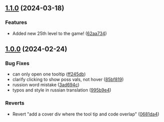 ## [1.1.0](https://github.com/gordonduan18/flexboxfroggy/compare/v1.0.0...v1.1.0) (2024-03-18)


### Features

* Added new 25th level to the game! ([62aa734](https://github.com/gordonduan18/flexboxfroggy/commit/62aa73419e1adcd1a5ef7568d35e141e4da6d0d9))

## [1.0.0](https://github.com/gordonduan18/flexboxfroggy/compare/0681da40f88733e03d1f9577c0c8976a57fa8907...v1.0.0) (2024-02-24)


### Bug Fixes

* can only open one tooltip ([ff245db](https://github.com/gordonduan18/flexboxfroggy/commit/ff245db67fb123c5fb8117c9baf8df2422d11de2))
* clarify clicking to show poss vals, not hover ([85bf819](https://github.com/gordonduan18/flexboxfroggy/commit/85bf819d6b39f5df7d271115baf1edf72346b675))
* russion word mistake ([3ad694c](https://github.com/gordonduan18/flexboxfroggy/commit/3ad694cc9f8e3f627ec1db5601b1553fdcd44f32))
* typos and style in russian translation ([995b9e4](https://github.com/gordonduan18/flexboxfroggy/commit/995b9e4962d9e093891a83e021f3e021511a0403))


### Reverts

* Revert "add a cover div where the tool tip and code overlap" ([0681da4](https://github.com/gordonduan18/flexboxfroggy/commit/0681da40f88733e03d1f9577c0c8976a57fa8907))

